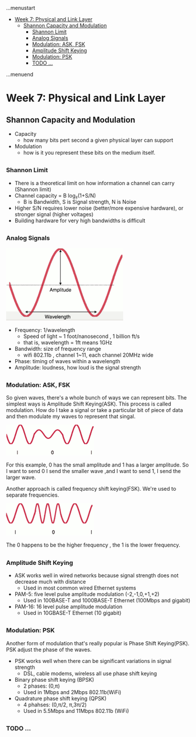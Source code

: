 ...menustart

- [Week 7: Physical and Link Layer](#b29bbe60413cd9100a74d9743f6b1de6)
    - [Shannon Capacity and Modulation](#7f0c39ec80c0829b6fe3db7a1f63f090)
        - [Shannon Limit](#dceee212b048dddcfa500e6f39c08123)
        - [Analog Signals](#46d9d83325615b7d97aea31410c1bf5e)
        - [Modulation: ASK, FSK](#9cd75fbf61eb12241b50969e4900c9b9)
        - [Amplitude Shift Keying](#139b184467fe5b1aadf2e8f11944e1e1)
        - [Modulation: PSK](#ca1841cf442c49c2bec4fef1c24b1ba2)
        - [TODO ...](#dde7b2c0e90a2ea977a549fa578014f4)

...menuend


<h2 id="b29bbe60413cd9100a74d9743f6b1de6"></h2>


# Week 7: Physical and Link Layer


<h2 id="7f0c39ec80c0829b6fe3db7a1f63f090"></h2>


## Shannon Capacity and Modulation

- Capacity
    - how many bits pert second a given physical layer can support
- Modulation
    - how is it you represent these bits on the medium itself.

<h2 id="dceee212b048dddcfa500e6f39c08123"></h2>


### Shannon Limit 

- There is a theoretical limit on how information a channel can carry (Shannon limit)
- Channel capacity = B log₂(1+S/N)
    - B is Bandwidth, S is Signal strength, N is Noise
- Higher S/N requires lower noise (better/more expensive hardware), or stronger signal (higher voltages)
- Building hardware for very high bandwidths is difficult


<h2 id="46d9d83325615b7d97aea31410c1bf5e"></h2>


### Analog Signals 

![](imgs/cs144_7.0_analog_signal.png)

- Frequency: 1/wavelength 
    - Speed of light ~ 1 foot/nanosecond , 1 billion ft/s
    - that is, wavelength = 1ft means 1GHz
- Bandwidth: size of frequency range
    - wifi 802.11b , channel 1~11, each channel 20MHz wide 
- Phase: timing of waves within a wavelength
- Amplitude: loudness, how loud is the signal strength


<h2 id="9cd75fbf61eb12241b50969e4900c9b9"></h2>


### Modulation: ASK, FSK

So given waves, there's a whole bunch of ways we can represent bits. The simplest ways is Amplitude Shift Keying(ASK).  This process is called modulation. How do I take a signal or take a particular bit of piece of data and then modulate my waves to represent that singal.

![](imgs/cs144_7.0_ASK.png)

For this example,  0 has the small amplitude and 1 has a larger amplitude. So I want to send 0 I send the smaller wave ,and I want to send 1,  I send the larger wave.

Another approach is called frequency shift keying(FSK).  We're used to separate frequencies.

![](imgs/cs144_7.0_FSK.png)

The 0 happens to be the higher frequency , the 1 is the lower frequency.


<h2 id="139b184467fe5b1aadf2e8f11944e1e1"></h2>


### Amplitude Shift Keying 

- ASK works well in wired networks because signal strength does not decrease much with distance
    - Used in most common wired Ethernet systems
- PAM-5: five level pulse amplitude modulation (-2,-1,0,+1,+2)
    - Used in 100BASE-T and 1000BASE-T Ethernet (100Mbps and gigabit)
- PAM-16: 16 level pulse amplitude modulation
    - Used in 10GBASE-T Ethernet (10 gigabit)


<h2 id="ca1841cf442c49c2bec4fef1c24b1ba2"></h2>


### Modulation: PSK

Another form of modulation that's really popular is Phase Shift Keying(PSK). PSK adjust the phase of the waves. 

- PSK works well when there can be significant variations in signal strength 
    - DSL, cable modems, wireless all use phase shift keying
- Binary phase shift keying (BPSK)
    - 2 phases: (0,π)
    - Used in 1Mbps and 2Mbps 802.11b(WiFi)
- Quadrature phase shift keying (QPSK)
    - 4 phahses: (0,π/2, π,3π/2)
    - Used in 5.5Mbps and 11Mbps 802.11b (WiFi)

<h2 id="dde7b2c0e90a2ea977a549fa578014f4"></h2>


### TODO ...









